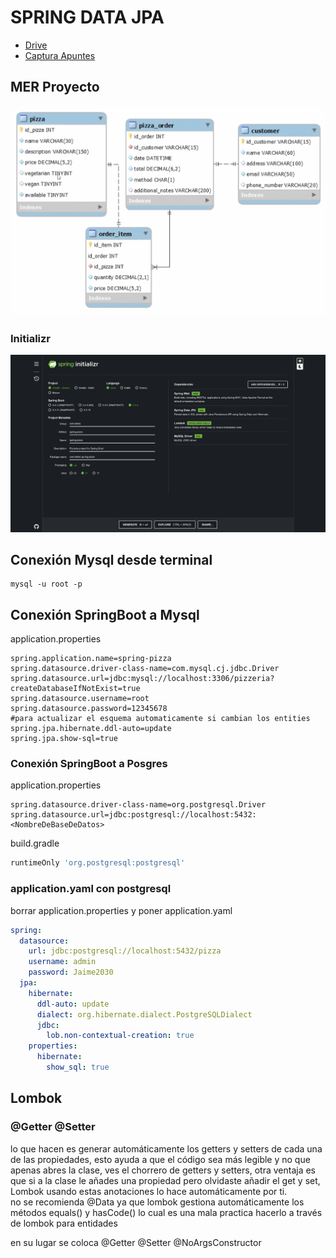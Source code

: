 # SPRING DATA JPA
* [Drive](https://drive.google.com/drive/u/2/folders/1fI-a1iHDykf1mxImRk2gq3sYNu6Qp4cM)
* [Captura Apuntes](https://docs.google.com/document/d/1AUU2yWlbI9tvZ-sUAyw5rv9EtTVBJmAIe9HsoNVh8qM/edit?tab=t.0)

## MER Proyecto
![img.png](MER.png)

### Initializr
![img.png](initialzr.png)

## Conexión Mysql desde terminal

```shell
mysql -u root -p
```

## Conexión SpringBoot a Mysql

application.properties

```properties
spring.application.name=spring-pizza
spring.datasource.driver-class-name=com.mysql.cj.jdbc.Driver
spring.datasource.url=jdbc:mysql://localhost:3306/pizzeria?createDatabaseIfNotExist=true
spring.datasource.username=root
spring.datasource.password=12345678
#para actualizar el esquema automaticamente si cambian los entities
spring.jpa.hibernate.ddl-auto=update
spring.jpa.show-sql=true
```

### Conexión SpringBoot a Posgres

application.properties

```properties
spring.datasource.driver-class-name=org.postgresql.Driver
spring.datasource.url=jdbc:postgresql://localhost:5432:<NombreDeBaseDeDatos>
```

build.gradle

```gradle
runtimeOnly 'org.postgresql:postgresql'
```

### application.yaml con postgresql

borrar application.properties y poner application.yaml

```yaml
spring:
  datasource:
    url: jdbc:postgresql://localhost:5432/pizza
    username: admin
    password: Jaime2030
  jpa:
    hibernate:
      ddl-auto: update
      dialect: org.hibernate.dialect.PostgreSQLDialect
      jdbc:
        lob.non-contextual-creation: true
    properties:
      hibernate:
        show_sql: true 
```

## Lombok

### @Getter @Setter

lo que hacen es generar automáticamente los getters y setters de cada una de las propiedades, esto ayuda a que el código
sea más legible y no que apenas abres la clase, ves el chorrero de getters y setters, otra ventaja es que si a la clase
le añades una propiedad pero olvidaste añadir el get y set, Lombok usando estas anotaciones lo hace automáticamente por
ti.
<br>
no se recomienda @Data ya que lombok gestiona automáticamente los métodos equals() y hasCode() lo cual es una mala
practica hacerlo a través de lombok para entidades

en su lugar se coloca @Getter @Setter @NoArgsConstructor